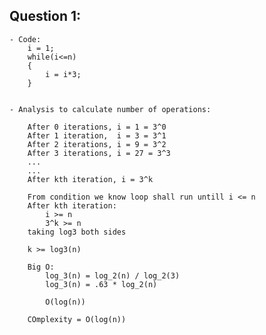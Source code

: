 ## Question 1: 
    - Code:
        i = 1;
        while(i<=n)
        {
            i = i*3;
        }


    - Analysis to calculate number of operations:

        After 0 iterations, i = 1 = 3^0
        After 1 iteration,  i = 3 = 3^1
        After 2 iterations, i = 9 = 3^2
        After 3 iterations, i = 27 = 3^3
        ...
        ...
        After kth iteration, i = 3^k

        From condition we know loop shall run untill i <= n
        After kth iteration:
            i >= n
            3^k >= n
        taking log3 both sides
        
        k >= log3(n)

        Big O:
            log_3(n) = log_2(n) / log_2(3)
            log_3(n) = .63 * log_2(n)
            
            O(log(n))

        COmplexity = O(log(n))
